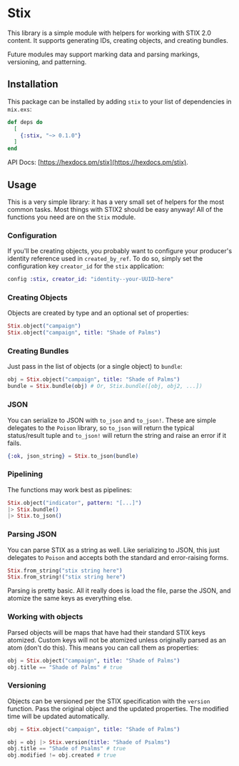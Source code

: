 # Stix

This library is a simple module with helpers for working with STIX 2.0 content. It supports generating IDs, creating objects, and creating bundles.

Future modules may support marking data and parsing markings, versioning, and patterning.

## Installation

This package can be installed by adding `stix` to your list of dependencies in `mix.exs`:

```elixir
def deps do
  [
    {:stix, "~> 0.1.0"}
  ]
end
```

API Docs: [https://hexdocs.pm/stix](https://hexdocs.pm/stix).

## Usage

This is a very simple library: it has a very small set of helpers for the most common tasks. Most things with STIX2 should be easy anyway! All of the functions you need are on the `Stix` module.

### Configuration

If you'll be creating objects, you probably want to configure your producer's identity reference used in `created_by_ref`. To do so, simply set the configuration key `creator_id` for the `stix` application:

```elixir
config :stix, creator_id: "identity--your-UUID-here"
```

### Creating Objects

Objects are created by type and an optional set of properties:

```elixir
Stix.object("campaign")
Stix.object("campaign", title: "Shade of Palms")
```

### Creating Bundles

Just pass in the list of objects (or a single object) to `bundle`:

```elixir
obj = Stix.object("campaign", title: "Shade of Palms")
bundle = Stix.bundle(obj) # Or, Stix.bundle([obj, obj2, ...])
```

### JSON

You can serialize to JSON with `to_json` and `to_json!`. These are simple delegates to the `Poison` library, so `to_json` will return the typical status/result tuple and `to_json!` will return the string and raise an error if it fails.

```elixir
{:ok, json_string} = Stix.to_json(bundle)
```

### Pipelining

The functions may work best as pipelines:

```elixir
Stix.object("indicator", pattern: "[...]")
|> Stix.bundle()
|> Stix.to_json()
```

### Parsing JSON

You can parse STIX as a string as well. Like serializing to JSON, this just delegates to `Poison` and accepts both the standard and error-raising forms.

```elixir
Stix.from_string("stix string here")
Stix.from_string!("stix string here")
```

Parsing is pretty basic. All it really does is load the file, parse the JSON, and atomize the same keys as everything else.

### Working with objects

Parsed objects will be maps that have had their standard STIX keys atomized. Custom keys will not be atomized unless originally parsed as an atom (don't do this). This means you can call them as properties:

```elixir
obj = Stix.object("campaign", title: "Shade of Palms")
obj.title == "Shade of Palms" # true
```

### Versioning

Objects can be versioned per the STIX specification with the `version` function. Pass the original object and the updated properties. The modified time will be updated automatically.

```elixir
obj = Stix.object("campaign", title: "Shade of Palms")

obj = obj |> Stix.version(title: "Shade of Psalms")
obj.title == "Shade of Psalms" # true
obj.modified != obj.created # true
```
